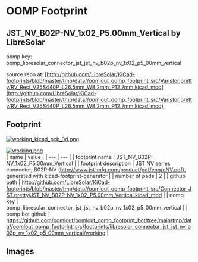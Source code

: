 # OOMP Footprint  
## JST_NV_B02P-NV_1x02_P5.00mm_Vertical  by LibreSolar  
  
oomp key: oomp_libresolar_connector_jst_jst_nv_b02p_nv_1x02_p5_00mm_vertical  
  
source repo at: [http://github.com/LibreSolar/KiCad-footprints/blob/master/tmp/data//oomlout_oomp_footprint_src/Varistor.pretty/RV_Rect_V25S440P_L26.5mm_W8.2mm_P12.7mm.kicad_mod](http://github.com/LibreSolar/KiCad-footprints/blob/master/tmp/data//oomlout_oomp_footprint_src/Varistor.pretty/RV_Rect_V25S440P_L26.5mm_W8.2mm_P12.7mm.kicad_mod)  
## Footprint  
  
[![working_kicad_pcb_3d.png](working_kicad_pcb_3d_600.png)](working_kicad_pcb_3d.png)  
  
[![working.png](working_600.png)](working.png)  
| name | value | 
| --- | --- | 
| footprint name | JST_NV_B02P-NV_1x02_P5.00mm_Vertical | 
| footprint description | JST NV series connector, B02P-NV (http://www.jst-mfg.com/product/pdf/eng/eNV.pdf), generated with kicad-footprint-generator | 
| number of pads | 2 | 
| github path | http://github.com/LibreSolar/KiCad-footprints/blob/master/tmp/data//oomlout_oomp_footprint_src/Connector_JST.pretty/JST_NV_B02P-NV_1x02_P5.00mm_Vertical.kicad_mod | 
| oomp key | oomp_libresolar_connector_jst_jst_nv_b02p_nv_1x02_p5_00mm_vertical | 
| oomp bot github | https://github.com/oomlout/oomlout_oomp_footprint_bot/tree/main/tmp/data//oomlout_oomp_footprint_src/footprints/libresolar_connector_jst_jst_nv_b02p_nv_1x02_p5_00mm_vertical/working | 
## Images  
